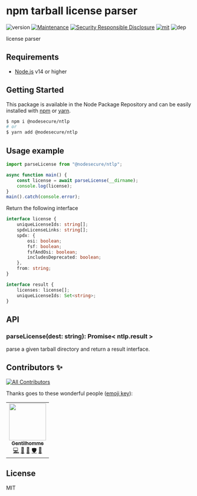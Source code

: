 # npm tarball license parser
![version](https://img.shields.io/badge/dynamic/json.svg?url=https://raw.githubusercontent.com/NodeSecure/npm-tarball-license-parser/master/package.json&query=$.version&label=Version)
[![Maintenance](https://img.shields.io/badge/Maintained%3F-yes-green.svg)](https://github.com/NodeSecure/npm-tarball-license-parser/commit-activity)
[![Security Responsible Disclosure](https://img.shields.io/badge/Security-Responsible%20Disclosure-yellow.svg)](https://github.com/nodejs/security-wg/blob/master/processes/responsible_disclosure_template.md
)
[![mit](https://img.shields.io/github/license/Naereen/StrapDown.js.svg)](https://github.com/NodeSecure/npm-tarball-license-parser/blob/master/LICENSE)
![dep](https://img.shields.io/david/NodeSecure/npm-tarball-license-parser)

license parser

## Requirements
- [Node.js](https://nodejs.org/en/) v14 or higher

## Getting Started

This package is available in the Node Package Repository and can be easily installed with [npm](https://docs.npmjs.com/getting-started/what-is-npm) or [yarn](https://yarnpkg.com).

```bash
$ npm i @nodesecure/ntlp
# or
$ yarn add @nodesecure/ntlp
```

## Usage example

```js
import parseLicense from "@nodesecure/ntlp";

async function main() {
    const license = await parseLicense(__dirname);
    console.log(license);
}
main().catch(console.error);
```

Return the following interface
```ts
interface license {
    uniqueLicenseIds: string[];
    spdxLicenseLinks: string[];
    spdx: {
        osi: boolean;
        fsf: boolean;
        fsfAndOsi: boolean;
        includesDeprecated: boolean;
    },
    from: string;
}

interface result {
    licenses: license[];
    uniqueLicenseIds: Set<string>;
}
```

## API

### parseLicense(dest: string): Promise< ntlp.result >
parse a given tarball directory and return a result interface.


## Contributors ✨

<!-- ALL-CONTRIBUTORS-BADGE:START - Do not remove or modify this section -->
[![All Contributors](https://img.shields.io/badge/all_contributors-1-orange.svg?style=flat-square)](#contributors-)
<!-- ALL-CONTRIBUTORS-BADGE:END -->

Thanks goes to these wonderful people ([emoji key](https://allcontributors.org/docs/en/emoji-key)):

<!-- ALL-CONTRIBUTORS-LIST:START - Do not remove or modify this section -->
<!-- prettier-ignore-start -->
<!-- markdownlint-disable -->
<table>
  <tr>
    <td align="center"><a href="https://www.linkedin.com/in/thomas-gentilhomme/"><img src="https://avatars.githubusercontent.com/u/4438263?v=4?s=100" width="100px;" alt=""/><br /><sub><b>Gentilhomme</b></sub></a><br /><a href="https://github.com/NodeSecure/npm-tarball-license-parser/commits?author=fraxken" title="Code">💻</a> <a href="https://github.com/NodeSecure/npm-tarball-license-parser/commits?author=fraxken" title="Documentation">📖</a> <a href="https://github.com/NodeSecure/npm-tarball-license-parser/pulls?q=is%3Apr+reviewed-by%3Afraxken" title="Reviewed Pull Requests">👀</a> <a href="#security-fraxken" title="Security">🛡️</a> <a href="https://github.com/NodeSecure/npm-tarball-license-parser/issues?q=author%3Afraxken" title="Bug reports">🐛</a></td>
  </tr>
</table>

<!-- markdownlint-restore -->
<!-- prettier-ignore-end -->

<!-- ALL-CONTRIBUTORS-LIST:END -->

## License
MIT
